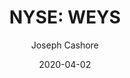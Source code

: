 ---
type: "report"
paper: "WEYS_Joseph_Cashore.pdf"
author: "Joseph Cashore"
company: "Weyco Group, Inc."
date: "2020-04-02"
summary: "Weyco Group Inc. is a US-based company that designs, markets, and distributes footwear. Their flagship brands include Florsheim, Nunn Bush, Stacy Adams, BOGS, and Rafters. These brands offer primarily mid-priced men's dress shoes. They also offer footwear for women and children, work boots, and winter boots. Their operations are segmented into North American wholesale, and North American retail, as well as some overseas operations. "
title: "NYSE: WEYS"
---